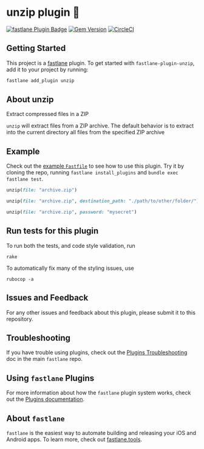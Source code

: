 # unzip plugin 🎁

[![fastlane Plugin Badge](https://rawcdn.githack.com/fastlane/fastlane/master/fastlane/assets/plugin-badge.svg)](https://rubygems.org/gems/fastlane-plugin-unzip)
[![Gem Version](https://badge.fury.io/rb/fastlane-plugin-unzip.svg)](https://badge.fury.io/rb/fastlane-plugin-unzip)
[![CircleCI](https://circleci.com/gh/maxoly/fastlane-plugin-unzip.svg?style=svg)](https://circleci.com/gh/maxoly/fastlane-plugin-unzip)

## Getting Started

This project is a [fastlane](https://github.com/fastlane/fastlane) plugin. To get started with `fastlane-plugin-unzip`, add it to your project by running:

```bash
fastlane add_plugin unzip
```

## About unzip

Extract compressed files in a ZIP

`unzip` will extract files from a ZIP archive. The default behavior is to extract into the current directory all files from the specified ZIP archive

## Example

Check out the [example `Fastfile`](fastlane/Fastfile) to see how to use this plugin. Try it by cloning the repo, running `fastlane install_plugins` and `bundle exec fastlane test`. 

```ruby
unzip(file: "archive.zip")

unzip(file: "archive.zip", destination_path: "./path/to/other/folder/")

unzip(file: "archive.zip", password: "mysecret")
```

## Run tests for this plugin

To run both the tests, and code style validation, run

```
rake
```

To automatically fix many of the styling issues, use 
```
rubocop -a
```

## Issues and Feedback

For any other issues and feedback about this plugin, please submit it to this repository.

## Troubleshooting

If you have trouble using plugins, check out the [Plugins Troubleshooting](https://github.com/fastlane/fastlane/blob/master/fastlane/docs/PluginsTroubleshooting.md) doc in the main `fastlane` repo.

## Using `fastlane` Plugins

For more information about how the `fastlane` plugin system works, check out the [Plugins documentation](https://github.com/fastlane/fastlane/blob/master/fastlane/docs/Plugins.md).

## About `fastlane`

`fastlane` is the easiest way to automate building and releasing your iOS and Android apps. To learn more, check out [fastlane.tools](https://fastlane.tools).
